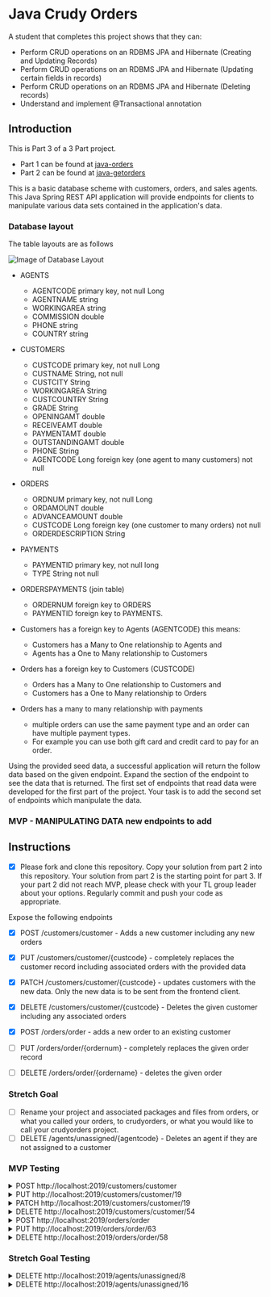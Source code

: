 # Java Crudy Orders

A student that completes this project shows that they can:

* Perform CRUD operations on an RDBMS JPA and Hibernate (Creating and Updating Records)
* Perform CRUD operations on an RDBMS JPA and Hibernate (Updating certain fields in records)
* Perform CRUD operations on an RDBMS JPA and Hibernate (Deleting records)
* Understand and implement @Transactional annotation

## Introduction

This is Part 3 of a 3 Part project.

* Part 1 can be found at [java-orders](https://github.com/LambdaSchool/java-orders.git)
* Part 2 can be found at [java-getorders](https://github.com/LambdaSchool/java-getorders.git)

This is a basic database scheme with customers, orders, and sales agents. This Java Spring REST API application will provide endpoints for clients to manipulate various data sets contained in the application's data.

### Database layout

The table layouts are as follows

![Image of Database Layout](java-orders-db.png)

* AGENTS
  * AGENTCODE primary key, not null Long
  * AGENTNAME string
  * WORKINGAREA string
  * COMMISSION double
  * PHONE string
  * COUNTRY string

* CUSTOMERS
  * CUSTCODE primary key, not null Long
  * CUSTNAME String, not null
  * CUSTCITY String
  * WORKINGAREA String
  * CUSTCOUNTRY String
  * GRADE String
  * OPENINGAMT double
  * RECEIVEAMT double
  * PAYMENTAMT double
  * OUTSTANDINGAMT double
  * PHONE String
  * AGENTCODE Long foreign key (one agent to many customers) not null

* ORDERS
  * ORDNUM primary key, not null Long
  * ORDAMOUNT double
  * ADVANCEAMOUNT double
  * CUSTCODE Long foreign key (one customer to many orders) not null
  * ORDERDESCRIPTION String

* PAYMENTS
  * PAYMENTID primary key, not null long
  * TYPE String not null
  
* ORDERSPAYMENTS (join table)
  * ORDERNUM foreign key to ORDERS
  * PAYMENTID foreign key to PAYMENTS.

* Customers has a foreign key to Agents (AGENTCODE) this means:
  * Customers has a Many to One relationship to Agents and
  * Agents has a One to Many relationship to Customers

* Orders has a foreign key to Customers (CUSTCODE)
  * Orders has a Many to One relationship to Customers and
  * Customers has a One to Many relationship to Orders

* Orders has a many to many relationship with payments
  * multiple orders can use the same payment type and an order can have multiple payment types.
  * For example you can use both gift card and credit card to pay for an order.

Using the provided seed data, a successful application will return the follow data based on the given endpoint. Expand the section of the endpoint to see the data that is returned. The first set of endpoints that read data were developed for the first part of the project. Your task is to add the second set of endpoints which manipulate the data.

### MVP - MANIPULATING DATA new endpoints to add

## Instructions

* [x] Please fork and clone this repository. Copy your solution from part 2 into this repository. Your solution from part 2 is the starting point for part 3. If your part 2 did not reach MVP, please check with your TL group leader about your options. Regularly commit and push your code as appropriate.

Expose the following endpoints

* [x]  POST /customers/customer - Adds a new customer including any new orders
* [x]  PUT /customers/customer/{custcode} - completely replaces the customer record including associated orders with the provided data
* [x]  PATCH /customers/customer/{custcode} - updates customers with the new data. Only the new data is to be sent from the frontend client.
* [x]  DELETE /customers/customer/{custcode} - Deletes the given customer including any associated orders

* [x]  POST /orders/order - adds a new order to an existing customer
* [ ]  PUT /orders/order/{ordernum} - completely replaces the given order record
* [ ]  DELETE /orders/order/{ordername} - deletes the given order

### Stretch Goal

* [ ] Rename your project and associated packages and files from orders, or what you called your orders, to crudyorders, or what you would like to call your crudyorders project.
* [ ] DELETE /agents/unassigned/{agentcode} - Deletes an agent if they are not assigned to a customer

### MVP Testing

<details>
<summary>POST http://localhost:2019/customers/customer</summary>

Given this input

```JSON
    {
        "custname": "John",
        "custcity": "Port Angeles",
        "workingarea": "Washington",
        "custcountry": "USA",
        "grade": "1",
        "openingamt": 70000,
        "receiveamt": 7000,
        "paymentamt": 777,
        "outstandingamt": 0,
        "phone": "5555555555",
        "agent": {
        "agentcode": 8
    },
        "orders": [
        {
            "ordamount": 7777,
                "advanceamount": 777,
                "orderdescription": "SOD",
            "payments" : [
            {
                "paymentid": 4
            }
            ]
        }
    ]
    }
```

Produce this output

```TEXT
No Body Data

Location Header: http://localhost:2019/customers/customer/54
Status 201 Created
```

</details>

<details>
<summary>PUT http://localhost:2019/customers/customer/19</summary>

Given this input

```JSON
    {
        "custname": "Mojo",
        "custcity": "Seattle",
        "workingarea": "Washington",
        "custcountry": "USA",
        "grade": "1",
        "openingamt": 70000,
        "receiveamt": 7000,
        "paymentamt": 777,
        "outstandingamt": 0,
        "phone": "123456789",
        "agent": {
        "agentcode": 8
    },
        "orders": [
        {
            "ordamount": 7777,
                "advanceamount": 777,
                "orderdescription": "SOD",
            "payments" : [
            {
                "paymentid": 4
            }
            ]
        },
        {
            "ordamount": 1234,
                "advanceamount": 52,
                "orderdescription": "ANOTHER ORDER",
            "payments" : [
            {
                "paymentid": 4
            }
            ]
        }
    ]
    }
```

Produce this output

```TEXT
No Body Data

Status OK
```

</details>

<details>
<summary>PATCH http://localhost:2019/customers/customer/19</summary>

Given this input

```JSON
    {
        "custname": "Micheal The Great",
        "custcity": "Austin",
        "workingarea": "TEXAS",
        "custcountry": "TX",
        "agent": {
            "agentcode": 11
        },
        "orders": [
        {
            "ordamount": 7777,
                "advanceamount": 777,
                "orderdescription": "IT WORKD",
            "payments" : [
            {
                "paymentid": 3
            }
            ]
        }
        ]
    }
```

Produce this output

```TEXT
No Body Data

Status OK
```

</details>

<details>
<summary>DELETE http://localhost:2019/customers/customer/54</summary>

Output

```TEXT
No Body Data

Status OK
```

</details>

<details>
<summary>POST http://localhost:2019/orders/order</summary>

Given this input

```JSON
{
   "ordamount" : 3.21,
   "advanceamount" : 1.23,
   "orderdescription" : "My New Order",
   "customer":
   {
       "custcode":30
   },
   "payments": [
   {
       "paymentid": 4
   }
   ]
}
```

Produce this output

```TEXT
No Body Data

Location Header: http://localhost:2019/orders/order/63
Status 201 Created
```

</details>

<details>
<summary>PUT http://localhost:2019/orders/order/63</summary>

Given this input

```JSON
{
    "payments": [
        {
            "paymentid": 1
        }
    ],
    "ordamount": 7.77,
    "advanceamount": 1.23,
    "orderdescription": "My Revised Order",
    "customer": {
        "custcode": 17
    }
}
```

Produce this output

```JSON
No Body Data

Status OK
```

</details>

<details>
<summary>DELETE http://localhost:2019/orders/order/58</summary>

Produce this output

```JSON
```

</details>

### Stretch Goal Testing

<details>
<summary>DELETE http://localhost:2019/agents/unassigned/8</summary>

Output

```TEXT
{
    "timestamp": "2020-03-17T18:28:14.117+0000",
    "status": 500,
    "error": "Internal Server Error",
    "message": "Found A Customer For Agent 8",
    "trace": "javax.persistence.EntityExistsException: Found A Customer For Agent 8\n\tat com.lambdaschool.crudyorders.services.AgentsServiceImpl.deleteUnassigned(AgentsServiceImpl.java:52)\n\tat com.lambdaschool.crudyorders.services.AgentsServiceImpl$$FastClassBySpringCGLIB$$b77ba84b.invoke(<generated>)\n\tat org.springframework.cglib.proxy.MethodProxy.invoke(MethodProxy.java:218)\n\tat org.springframework.aop.framework.CglibAopProxy$CglibMethodInvocation.invokeJoinpoint(CglibAopProxy.java:769)\n\tat org.springframework.aop.framework.ReflectiveMethodInvocation.proceed(ReflectiveMethodInvocation.java:163)\n\tat org.springframework.aop.framework.CglibAopProxy$CglibMethodInvocation.proceed(CglibAopProxy.java:747)\n\tat org.springframework.transaction.interceptor.TransactionAspectSupport.invokeWithinTransaction(TransactionAspectSupport.java:366)\n\tat org.springframework.transaction.interceptor.TransactionInterceptor.invoke(TransactionInterceptor.java:99)\n\tat org.springframework.aop.framework.ReflectiveMethodInvocation.proceed(ReflectiveMethodInvocation.java:186)\n\tat org.springframework.aop.framework.CglibAopProxy$CglibMethodInvocation.proceed(CglibAopProxy.java:747)\n\tat org.springframework.aop.framework.CglibAopProxy$DynamicAdvisedInterceptor.intercept(CglibAopProxy.java:689)\n\tat com.lambdaschool.crudyorders.services.AgentsServiceImpl$$EnhancerBySpringCGLIB$$a8c05b12.deleteUnassigned(<generated>)\n\tat com.lambdaschool.crudyorders.controllers.AgentController.deleteAgentById(AgentController.java:56)\n\tat java.base/jdk.internal.reflect.NativeMethodAccessorImpl.invoke0(Native Method)\n\tat java.base/jdk.internal.reflect.NativeMethodAccessorImpl.invoke(NativeMethodAccessorImpl.java:62)\n\tat java.base/jdk.internal.reflect.DelegatingMethodAccessorImpl.invoke(DelegatingMethodAccessorImpl.java:43)\n\tat java.base/java.lang.reflect.Method.invoke(Method.java:566)\n\tat org.springframework.web.method.support.InvocableHandlerMethod.doInvoke(InvocableHandlerMethod.java:190)\n\tat org.springframework.web.method.support.InvocableHandlerMethod.invokeForRequest(InvocableHandlerMethod.java:138)\n\tat org.springframework.web.servlet.mvc.method.annotation.ServletInvocableHandlerMethod.invokeAndHandle(ServletInvocableHandlerMethod.java:106)\n\tat org.springframework.web.servlet.mvc.method.annotation.RequestMappingHandlerAdapter.invokeHandlerMethod(RequestMappingHandlerAdapter.java:888)\n\tat org.springframework.web.servlet.mvc.method.annotation.RequestMappingHandlerAdapter.handleInternal(RequestMappingHandlerAdapter.java:793)\n\tat org.springframework.web.servlet.mvc.method.AbstractHandlerMethodAdapter.handle(AbstractHandlerMethodAdapter.java:87)\n\tat org.springframework.web.servlet.DispatcherServlet.doDispatch(DispatcherServlet.java:1040)\n\tat org.springframework.web.servlet.DispatcherServlet.doService(DispatcherServlet.java:943)\n\tat org.springframework.web.servlet.FrameworkServlet.processRequest(FrameworkServlet.java:1006)\n\tat org.springframework.web.servlet.FrameworkServlet.doDelete(FrameworkServlet.java:931)\n\tat javax.servlet.http.HttpServlet.service(HttpServlet.java:666)\n\tat org.springframework.web.servlet.FrameworkServlet.service(FrameworkServlet.java:883)\n\tat javax.servlet.http.HttpServlet.service(HttpServlet.java:741)\n\tat org.apache.catalina.core.ApplicationFilterChain.internalDoFilter(ApplicationFilterChain.java:231)\n\tat org.apache.catalina.core.ApplicationFilterChain.doFilter(ApplicationFilterChain.java:166)\n\tat org.apache.tomcat.websocket.server.WsFilter.doFilter(WsFilter.java:53)\n\tat org.apache.catalina.core.ApplicationFilterChain.internalDoFilter(ApplicationFilterChain.java:193)\n\tat org.apache.catalina.core.ApplicationFilterChain.doFilter(ApplicationFilterChain.java:166)\n\tat org.springframework.web.filter.RequestContextFilter.doFilterInternal(RequestContextFilter.java:100)\n\tat org.springframework.web.filter.OncePerRequestFilter.doFilter(OncePerRequestFilter.java:119)\n\tat org.apache.catalina.core.ApplicationFilterChain.internalDoFilter(ApplicationFilterChain.java:193)\n\tat org.apache.catalina.core.ApplicationFilterChain.doFilter(ApplicationFilterChain.java:166)\n\tat org.springframework.web.filter.FormContentFilter.doFilterInternal(FormContentFilter.java:93)\n\tat org.springframework.web.filter.OncePerRequestFilter.doFilter(OncePerRequestFilter.java:119)\n\tat org.apache.catalina.core.ApplicationFilterChain.internalDoFilter(ApplicationFilterChain.java:193)\n\tat org.apache.catalina.core.ApplicationFilterChain.doFilter(ApplicationFilterChain.java:166)\n\tat org.springframework.web.filter.CharacterEncodingFilter.doFilterInternal(CharacterEncodingFilter.java:201)\n\tat org.springframework.web.filter.OncePerRequestFilter.doFilter(OncePerRequestFilter.java:119)\n\tat org.apache.catalina.core.ApplicationFilterChain.internalDoFilter(ApplicationFilterChain.java:193)\n\tat org.apache.catalina.core.ApplicationFilterChain.doFilter(ApplicationFilterChain.java:166)\n\tat org.apache.catalina.core.StandardWrapperValve.invoke(StandardWrapperValve.java:202)\n\tat org.apache.catalina.core.StandardContextValve.invoke(StandardContextValve.java:96)\n\tat org.apache.catalina.authenticator.AuthenticatorBase.invoke(AuthenticatorBase.java:526)\n\tat org.apache.catalina.core.StandardHostValve.invoke(StandardHostValve.java:139)\n\tat org.apache.catalina.valves.ErrorReportValve.invoke(ErrorReportValve.java:92)\n\tat org.apache.catalina.core.StandardEngineValve.invoke(StandardEngineValve.java:74)\n\tat org.apache.catalina.connector.CoyoteAdapter.service(CoyoteAdapter.java:343)\n\tat org.apache.coyote.http11.Http11Processor.service(Http11Processor.java:367)\n\tat org.apache.coyote.AbstractProcessorLight.process(AbstractProcessorLight.java:65)\n\tat org.apache.coyote.AbstractProtocol$ConnectionHandler.process(AbstractProtocol.java:860)\n\tat org.apache.tomcat.util.net.NioEndpoint$SocketProcessor.doRun(NioEndpoint.java:1591)\n\tat org.apache.tomcat.util.net.SocketProcessorBase.run(SocketProcessorBase.java:49)\n\tat java.base/java.util.concurrent.ThreadPoolExecutor.runWorker(ThreadPoolExecutor.java:1128)\n\tat java.base/java.util.concurrent.ThreadPoolExecutor$Worker.run(ThreadPoolExecutor.java:628)\n\tat org.apache.tomcat.util.threads.TaskThread$WrappingRunnable.run(TaskThread.java:61)\n\tat java.base/java.lang.Thread.run(Thread.java:834)\n",
    "path": "/agents/unassigned/8"
}
```

</details>

<details>
<summary>DELETE http://localhost:2019/agents/unassigned/16</summary>

Output

```TEXT
No Body Data

Status OK
```

</details>

